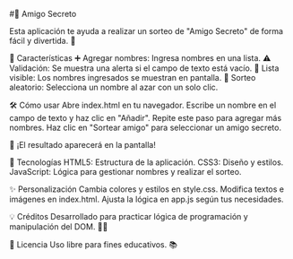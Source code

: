 #🎉 Amigo Secreto

Esta aplicación te ayuda a realizar un sorteo de "Amigo Secreto" de forma fácil y divertida. 🎁

🚀 Características
➕ Agregar nombres: Ingresa nombres en una lista.
⚠️ Validación: Se muestra una alerta si el campo de texto está vacío.
📃 Lista visible: Los nombres ingresados se muestran en pantalla.
🎲 Sorteo aleatorio: Selecciona un nombre al azar con un solo clic.

🛠️ Cómo usar
Abre index.html en tu navegador.
Escribe un nombre en el campo de texto y haz clic en "Añadir".
Repite este paso para agregar más nombres.
Haz clic en "Sortear amigo" para seleccionar un amigo secreto.

🎉 ¡El resultado aparecerá en la pantalla!

🧰 Tecnologías
HTML5: Estructura de la aplicación.
CSS3: Diseño y estilos.
JavaScript: Lógica para gestionar nombres y realizar el sorteo.

✨ Personalización
Cambia colores y estilos en style.css.
Modifica textos e imágenes en index.html.
Ajusta la lógica en app.js según tus necesidades.

💡 Créditos
Desarrollado para practicar lógica de programación y manipulación del DOM. 🧑‍💻

📝 Licencia
Uso libre para fines educativos. 📚

